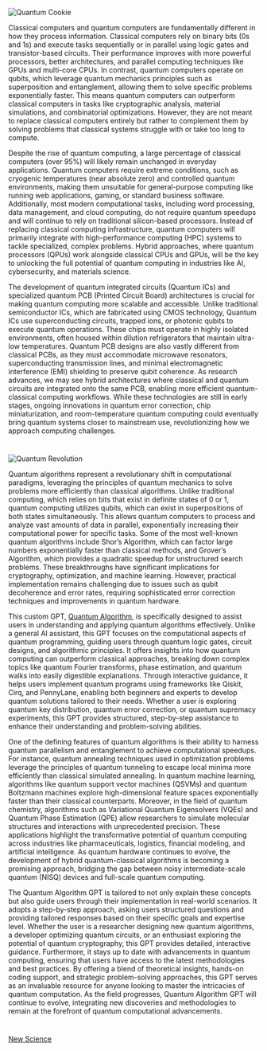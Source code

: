 ![Quantum Cookie](https://github.com/user-attachments/assets/b4721923-e7a5-4e42-ab89-231e98ce6bb4)

Classical computers and quantum computers are fundamentally different in how they process information. Classical computers rely on binary bits (0s and 1s) and execute tasks sequentially or in parallel using logic gates and transistor-based circuits. Their performance improves with more powerful processors, better architectures, and parallel computing techniques like GPUs and multi-core CPUs. In contrast, quantum computers operate on qubits, which leverage quantum mechanics principles such as superposition and entanglement, allowing them to solve specific problems exponentially faster. This means quantum computers can outperform classical computers in tasks like cryptographic analysis, material simulations, and combinatorial optimizations. However, they are not meant to replace classical computers entirely but rather to complement them by solving problems that classical systems struggle with or take too long to compute.

Despite the rise of quantum computing, a large percentage of classical computers (over 95%) will likely remain unchanged in everyday applications. Quantum computers require extreme conditions, such as cryogenic temperatures (near absolute zero) and controlled quantum environments, making them unsuitable for general-purpose computing like running web applications, gaming, or standard business software. Additionally, most modern computational tasks, including word processing, data management, and cloud computing, do not require quantum speedups and will continue to rely on traditional silicon-based processors. Instead of replacing classical computing infrastructure, quantum computers will primarily integrate with high-performance computing (HPC) systems to tackle specialized, complex problems. Hybrid approaches, where quantum processors (QPUs) work alongside classical CPUs and GPUs, will be the key to unlocking the full potential of quantum computing in industries like AI, cybersecurity, and materials science.

The development of quantum integrated circuits (Quantum ICs) and specialized quantum PCB (Printed Circuit Board) architectures is crucial for making quantum computing more scalable and accessible. Unlike traditional semiconductor ICs, which are fabricated using CMOS technology, Quantum ICs use superconducting circuits, trapped ions, or photonic qubits to execute quantum operations. These chips must operate in highly isolated environments, often housed within dilution refrigerators that maintain ultra-low temperatures. Quantum PCB designs are also vastly different from classical PCBs, as they must accommodate microwave resonators, superconducting transmission lines, and minimal electromagnetic interference (EMI) shielding to preserve qubit coherence. As research advances, we may see hybrid architectures where classical and quantum circuits are integrated onto the same PCB, enabling more efficient quantum-classical computing workflows. While these technologies are still in early stages, ongoing innovations in quantum error correction, chip miniaturization, and room-temperature quantum computing could eventually bring quantum systems closer to mainstream use, revolutionizing how we approach computing challenges.

#

![Quantum Revolution](https://github.com/user-attachments/assets/d6f1c967-725e-4316-ab28-9d078ffb7d47)

Quantum algorithms represent a revolutionary shift in computational paradigms, leveraging the principles of quantum mechanics to solve problems more efficiently than classical algorithms. Unlike traditional computing, which relies on bits that exist in definite states of 0 or 1, quantum computing utilizes qubits, which can exist in superpositions of both states simultaneously. This allows quantum computers to process and analyze vast amounts of data in parallel, exponentially increasing their computational power for specific tasks. Some of the most well-known quantum algorithms include Shor’s Algorithm, which can factor large numbers exponentially faster than classical methods, and Grover’s Algorithm, which provides a quadratic speedup for unstructured search problems. These breakthroughs have significant implications for cryptography, optimization, and machine learning. However, practical implementation remains challenging due to issues such as qubit decoherence and error rates, requiring sophisticated error correction techniques and improvements in quantum hardware.

This custom GPT, [Quantum Algorithm](https://chatgpt.com/g/g-67b5f64679b88191a7ca3e6eaccbbfe1-quantum-algorithm), is specifically designed to assist users in understanding and applying quantum algorithms effectively. Unlike a general AI assistant, this GPT focuses on the computational aspects of quantum programming, guiding users through quantum logic gates, circuit designs, and algorithmic principles. It offers insights into how quantum computing can outperform classical approaches, breaking down complex topics like quantum Fourier transforms, phase estimation, and quantum walks into easily digestible explanations. Through interactive guidance, it helps users implement quantum programs using frameworks like Qiskit, Cirq, and PennyLane, enabling both beginners and experts to develop quantum solutions tailored to their needs. Whether a user is exploring quantum key distribution, quantum error correction, or quantum supremacy experiments, this GPT provides structured, step-by-step assistance to enhance their understanding and problem-solving abilities.

One of the defining features of quantum algorithms is their ability to harness quantum parallelism and entanglement to achieve computational speedups. For instance, quantum annealing techniques used in optimization problems leverage the principles of quantum tunneling to escape local minima more efficiently than classical simulated annealing. In quantum machine learning, algorithms like quantum support vector machines (QSVMs) and quantum Boltzmann machines explore high-dimensional feature spaces exponentially faster than their classical counterparts. Moreover, in the field of quantum chemistry, algorithms such as Variational Quantum Eigensolvers (VQEs) and Quantum Phase Estimation (QPE) allow researchers to simulate molecular structures and interactions with unprecedented precision. These applications highlight the transformative potential of quantum computing across industries like pharmaceuticals, logistics, financial modeling, and artificial intelligence. As quantum hardware continues to evolve, the development of hybrid quantum-classical algorithms is becoming a promising approach, bridging the gap between noisy intermediate-scale quantum (NISQ) devices and full-scale quantum computing.

The Quantum Algorithm GPT is tailored to not only explain these concepts but also guide users through their implementation in real-world scenarios. It adopts a step-by-step approach, asking users structured questions and providing tailored responses based on their specific goals and expertise level. Whether the user is a researcher designing new quantum algorithms, a developer optimizing quantum circuits, or an enthusiast exploring the potential of quantum cryptography, this GPT provides detailed, interactive guidance. Furthermore, it stays up to date with advancements in quantum computing, ensuring that users have access to the latest methodologies and best practices. By offering a blend of theoretical insights, hands-on coding support, and strategic problem-solving approaches, this GPT serves as an invaluable resource for anyone looking to master the intricacies of quantum computation. As the field progresses, Quantum Algorithm GPT will continue to evolve, integrating new discoveries and methodologies to remain at the forefront of quantum computational advancements.

#

[New Science](https://github.com/sourceduty/New_Science)
